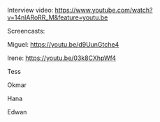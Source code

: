 Interview video:
https://www.youtube.com/watch?v=14nlARoRR_M&feature=youtu.be


Screencasts:

Miguel:
https://youtu.be/d9UunGtche4

Irene:
https://youtu.be/03k8CXhpWf4

Tess

Okmar

Hana

Edwan

